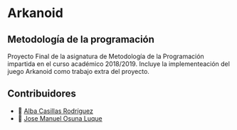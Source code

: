 # Arkanoid
## Metodología de la programación
Proyecto Final de la asignatura de Metodología de la Programación impartida en el curso académico 2018/2019.
Incluye la implementeación del juego Arkanoid como trabajo extra del proyecto.

## Contribuidores
+ :bust_in_silhouette: [Alba Casillas Rodríguez](https://github.com/CasillasAlba)
+ :bust_in_silhouette: [Jose Manuel Osuna Luque](https://github.com/JosuZx13)

